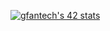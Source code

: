 [![gfantech's 42 stats](https://badge.mediaplus.ma/binary/gfantech?1337Badge=off&UM6P=off)](https://github.com/oakoudad/badge42)